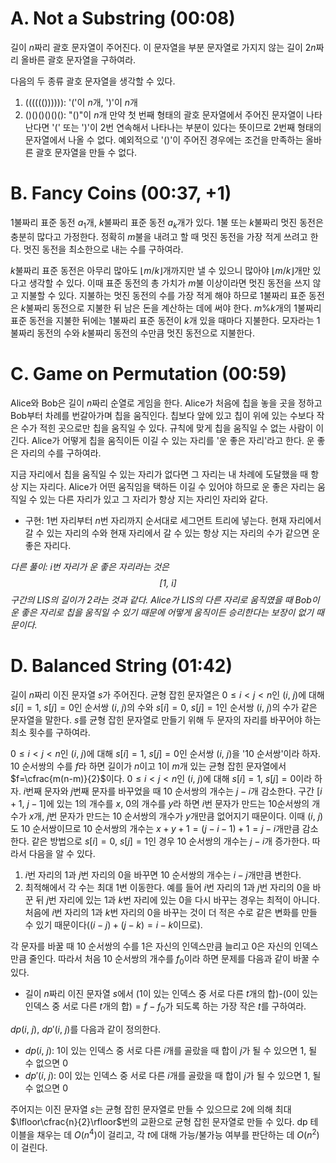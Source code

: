 # A. Not a Substring (00:08)
길이 $n$짜리 괄호 문자열이 주어진다. 이 문자열을 부분 문자열로 가지지 않는 길이 $2n$짜리 올바른 괄호 문자열을 구하여라.

다음의 두 종류 괄호 문자열을 생각할 수 있다.
1. (((((()))))): '('이 $n$개, ')'이 $n$개
2. ()()()()()(): "()"이 $n$개
만약 첫 번째 형태의 괄호 문자열에서 주어진 문자열이 나타난다면 '(' 또는 ')'이 2번 연속해서 나타나는 부분이 있다는 뜻이므로 2번째 형태의 문자열에서 나올 수 없다.
예외적으로 '()'이 주어진 경우에는 조건을 만족하는 올바른 괄호 문자열을 만들 수 없다.

# B. Fancy Coins (00:37, +1)
1불짜리 표준 동전 $a_1$개, $k$불짜리 표준 동전 $a_k$개가 있다. 1불 또는 $k$불짜리 멋진 동전은 충분히 많다고 가정한다. 정확히 $m$불을 내려고 할 때 멋진 동전을 가장 적게 쓰려고 한다. 멋진 동전을 최소한으로 내는 수를 구하여라.

$k$불짜리 표준 동전은 아무리 많아도 $\lfloor m/k\rfloor$개까지만 낼 수 있으니 많아야 $\lfloor m/k\rfloor$개만 있다고 생각할 수 있다. 이때 표준 동전의 총 가치가 $m$불 이상이라면 멋진 동전을 쓰지 않고 지불할 수 있다.
지불하는 멋진 동전의 수를 가장 적게 해야 하므로 1불짜리 표준 동전은 $k$불짜리 동전으로 지불한 뒤 남은 돈을 계산하는 데에 써야 한다. $m\%k$개의 1불짜리 표준 동전을 지불한 뒤에는 1불짜리 표준 동전이 $k$개 있을 때마다 지불한다. 모자라는 1불짜리 동전의 수와 $k$불짜리 동전의 수만큼 멋진 동전으로 지불한다.

# C. Game on Permutation (00:59)
Alice와 Bob은 길이 $n$짜리 순열로 게임을 한다. Alice가 처음에 칩을 놓을 곳을 정하고 Bob부터 차례를 번갈아가며 칩을 움직인다. 칩보다 앞에 있고 칩이 위에 있는 수보다 작은 수가 적힌 곳으로만 칩을 움직일 수 있다. 규칙에 맞게 칩을 움직일 수 없는 사람이 이긴다. Alice가 어떻게 칩을 움직이든 이길 수 있는 자리를 '운 좋은 자리'라고 한다. 운 좋은 자리의 수를 구하여라.

지금 자리에서 칩을 움직일 수 있는 자리가 없다면 그 자리는 내 차례에 도달했을 때 항상 지는 자리다. Alice가 어떤 움직임을 택하든 이길 수 있어야 하므로 운 좋은 자리는 움직일 수 있는 다른 자리가 있고 그 자리가 항상 지는 자리인 자리와 같다.
- 구현: 1번 자리부터 $n$번 자리까지 순서대로 세그먼트 트리에 넣는다. 현재 자리에서 갈 수 있는 자리의 수와 현재 자리에서 갈 수 있는 항상 지는 자리의 수가 같으면 운 좋은 자리다.

*다른 풀이: $i$번 자리가 운 좋은 자리라는 것은 $$[1,\ i]$$구간의 LIS의 길이가 2라는 것과 같다. Alice가 LIS의 다른 자리로 움직였을 때 Bob이 운 좋은 자리로 칩을 움직일 수 있기 때문에 어떻게 움직이든 승리한다는 보장이 없기 때문이다.*

# D. Balanced String (01:42)
길이 $n$짜리 이진 문자열 $s$가 주어진다. 균형 잡힌 문자열은 $0\leq i < j < n$인 $(i,\ j)$에 대해 $s[i]=1,\ s[j]=0$인 순서쌍 $(i,\ j)$의 수와 $s[i]=0,\ s[j]=1$인 순서쌍 $(i,\ j)$의 수가 같은 문자열을 말한다. $s$를 균형 잡힌 문자열로 만들기 위해 두 문자의 자리를 바꾸어야 하는 최소 횟수를 구하여라.

$0\leq i < j < n$인 $(i,\ j)$에 대해 $s[i]=1,\ s[j]=0$인 순서쌍 $(i,\ j)$을 '10 순서쌍'이라 하자. 10 순서쌍의 수를 $f$라 하면 길이가 $n$이고 1이 $m$개 있는 균형 잡힌 문자열에서 $f=\cfrac{m(n-m)}{2}$이다. $0\leq i < j < n$인 $(i,\ j)$에 대해 $s[i]=1,\ s[j]=0$이라 하자. $i$번째 문자와 $j$번째 문자를 바꾸었을 때 10 순서쌍의 개수는 $j-i$개 감소한다. 구간 $[i+1,\ j-1]$에 있는 1의 개수를 $x$, 0의 개수를 $y$라 하면 $i$번 문자가 만드는 10순서쌍의 개수가 $x$개, $j$번 문자가 만드는 10 순서쌍의 개수가 $y$개만큼 없어지기 때문이다. 이때 $(i,\ j)$도 10 순서쌍이므로 10 순서쌍의 개수는 $x+y+1=(j-i-1)+1=j-i$개만큼 감소한다. 같은 방법으로 $s[i]=0,\ s[j]=1$인 경우 10 순서쌍의 개수는 $j-i$개 증가한다. 따라서 다음을 알 수 있다.
1. $i$번 자리의 $1$과 $j$번 자리의 0을 바꾸면 10 순서쌍의 개수는 $i-j$개만큼 변한다.
2. 최적해에서 각 수는 최대 1번 이동한다. 예를 들어 $i$번 자리의 1과 $j$번 자리의 0을 바꾼 뒤 $j$번 자리에 있는 1과 $k$번 자리에 있는 0을 다시 바꾸는 경우는 최적이 아니다. 처음에 $i$번 자리의 1과 $k$번 자리의 0을 바꾸는 것이 더 적은 수로 같은 변화를 만들 수 있기 때문이다($(i-j)+(j-k)=i-k$이므로).

각 문자를 바꿀 때 10 순서쌍의 수를 1은 자신의 인덱스만큼 늘리고 0은 자신의 인덱스만큼 줄인다. 따라서 처음 10 순서쌍의 개수를 $f_0$이라 하면 문제를 다음과 같이 바꿀 수 있다.
- 길이 $n$짜리 이진 문자열 $s$에서 (1이 있는 인덱스 중 서로 다른 $t$개의 합)-(0이 있는 인덱스 중 서로 다른 $t$개의 합)$=f-f_0$가 되도록 하는 가장 작은 $t$를 구하여라.

$dp(i,\ j),\ dp'(i,\ j)$를 다음과 같이 정의한다.
- $dp(i,\ j):$ 1이 있는 인덱스 중 서로 다른 $i$개를 골랐을 때 합이 $j$가 될 수 있으면 1, 될 수 없으면 0
- $dp'(i,\ j):$ 0이 있는 인덱스 중 서로 다른 $i$개를 골랐을 때 합이 $j$가 될 수 있으면 1, 될 수 없으면 0

주어지는 이진 문자열 $s$는 균형 잡힌 문자열로 만들 수 있으므로 2에 의해 최대 $\lfloor\cfrac{n}{2}\rfloor$번의 교환으로 균형 잡힌 문자열로 만들 수 있다. dp 테이블을 채우는 데 $O(n^4)$이 걸리고, 각 $t$에 대해 가능/불가능 여부를 판단하는 데 $O(n^2)$이 걸린다.
